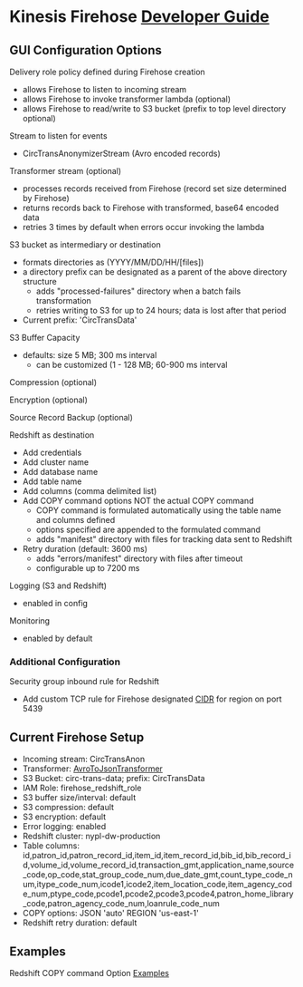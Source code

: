 # Kinesis Firehose [Developer Guide](http://docs.aws.amazon.com/firehose/latest/dev/what-is-this-service.html)

## GUI Configuration Options

Delivery role policy defined during Firehose creation

* allows Firehose to listen to incoming stream
* allows Firehose to invoke transformer lambda (optional)
* allows Firehose to read/write to S3 bucket (prefix to top level directory optional)

Stream to listen for events

* CircTransAnonymizerStream (Avro encoded records)

Transformer stream (optional)

* processes records received from Firehose (record set size determined by Firehose)
* returns records back to Firehose with transformed, base64 encoded data
* retries 3 times by default when errors occur invoking the lambda

S3 bucket as intermediary or destination

* formats directories as (YYYY/MM/DD/HH/\[files\])
* a directory prefix can be designated as a parent of the above directory structure
  * adds "processed-failures" directory when a batch fails transformation
  * retries writing to S3 for up to 24 hours; data is lost after that period
* Current prefix: 'CircTransData'

S3 Buffer Capacity

* defaults: size 5 MB; 300 ms interval
  * can be customized (1 - 128 MB; 60-900 ms interval

Compression (optional)

Encryption (optional)

Source Record Backup (optional)

Redshift as destination

* Add credentials
* Add cluster name
* Add database name
* Add table name
* Add columns (comma delimited list)
* Add COPY command options NOT the actual COPY command
  * COPY command is formulated automatically using the table name and columns defined
  * options specified are appended to the formulated command
  * adds "manifest" directory with files for tracking data sent to Redshift
* Retry duration (default: 3600 ms)
  * adds "errors/manifest" directory with files after timeout
  * configurable up to 7200 ms

Logging (S3 and Redshift)

* enabled in config

Monitoring

* enabled by default

### Additional Configuration

Security group inbound rule for Redshift

* Add custom TCP rule for Firehose designated [CIDR](http://docs.aws.amazon.com/firehose/latest/dev/controlling-access.html) for region on port 5439

## Current Firehose Setup

* Incoming stream: CircTransAnon
* Transformer: [AvroToJsonTransformer](https://github.com/NYPL/firehose-avro-to-json-transformer)
* S3 Bucket: circ-trans-data; prefix: CircTransData
* IAM Role: firehose_redshift_role
* S3 buffer size/interval: default
* S3 compression: default
* S3 encryption: default
* Error logging: enabled
* Redshift cluster: nypl-dw-production
* Table columns: id,patron_id,patron_record_id,item_id,item_record_id,bib_id,bib_record_id,volume_id,volume_record_id,transaction_gmt,application_name,source_code,op_code,stat_group_code_num,due_date_gmt,count_type_code_num,itype_code_num,icode1,icode2,item_location_code,item_agency_code_num,ptype_code,pcode1,pcode2,pcode3,pcode4,patron_home_library_code,patron_agency_code_num,loanrule_code_num
* COPY options: JSON 'auto' REGION 'us-east-1'
* Redshift retry duration: default

## Examples

Redshift COPY command Option [Examples](http://docs.aws.amazon.com/redshift/latest/dg/r_COPY_command_examples.html#r_COPY_command_examples-copy-from-json)
